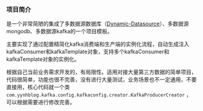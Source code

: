 ### 项目简介

是一个非常简陋的集成了多数据源数据库（[Dynamic-Datasource](https://gitee.com/baomidou/dynamic-datasource-spring-boot-starter)）、多数据源mongodb、多数据源kafka的一个项目模板。

主要实现了通过配置精简化kafka消费端和生产端的实例化流程，自动生成注入kafkaConsumer和kafkaTemplate对象，支持多个kafkaConsumer和kafkaTemplate对象的实例化。

根据自己当前业务需求开发的，有局限性。适用对接大量第三方数据的简单项目，代码很简单，功能也很不完善，没有进行大量测试，业务场景也不一定通用，不要直接用，核心代码就一个类 ``com.yynhblog.kafka.config.kafkaconfig.creator.KafkaProducerCreator`` ，可以根据需要进行修改完善。

